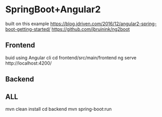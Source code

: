 # SpringBoot+Angular2

built on this example 
https://blog.jdriven.com/2016/12/angular2-spring-boot-getting-started/
https://github.com/jbruinink/ng2boot

## Frontend 
buid using Angular cli 
cd frontend/src/main/frontend
ng serve
http://localhost:4200/

## Backend

## ALL
mvn clean install
cd backend
mvn spring-boot:run
